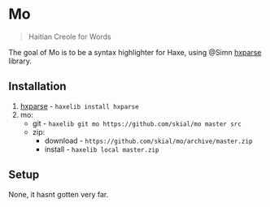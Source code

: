 # Mo

> Haitian Creole for Words

The goal of Mo is to be a syntax highlighter for Haxe, using @Simn [hxparse] library.

## Installation

1. [hxparse] - `haxelib install hxparse`
2. mo:
	+ git - `haxelib git mo https://github.com/skial/mo master src`
	+ zip:
		* download - `https://github.com/skial/mo/archive/master.zip`
		* install - `haxelib local master.zip`

[hxparse]: http://github.com/simn/hxparse "Haxe Lexer and Parser Library"
	
## Setup

None, it hasnt gotten very far.